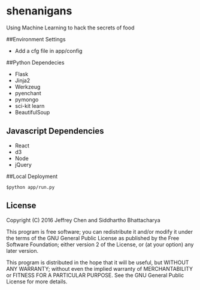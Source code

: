 # shenanigans
Using Machine Learning to hack the secrets of food 

##Environment Settings
- Add a cfg file in app/config

##Python Dependecies 
- Flask 
- Jinja2
- Werkzeug
- pyenchant 
- pymongo 
- sci-kit learn 
- BeautifulSoup

## Javascript Dependencies 
- React 
- d3
- Node
- jQuery 

##Local Deployment 
```
$python app/run.py
```

## License

Copyright (C) 2016  Jeffrey Chen and Siddhartho Bhattacharya

This program is free software; you can redistribute it and/or
modify it under the terms of the GNU General Public License
as published by the Free Software Foundation; either version 2
of the License, or (at your option) any later version.

This program is distributed in the hope that it will be useful,
but WITHOUT ANY WARRANTY; without even the implied warranty of
MERCHANTABILITY or FITNESS FOR A PARTICULAR PURPOSE.  See the
GNU General Public License for more details.



